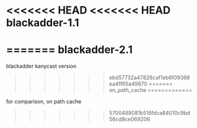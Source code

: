 <<<<<<< HEAD
<<<<<<< HEAD
blackadder-1.1
==============
=======
blackadder-2.1
==============

blackadder kanycast version
>>>>>>> ebd57732a47828caf1eb6f09368ea4ff65a49870
=======
on_path_cache
=============

for comparison, on path cache
>>>>>>> 5700488081b516fdca84010c9bd56cd8ce069206
